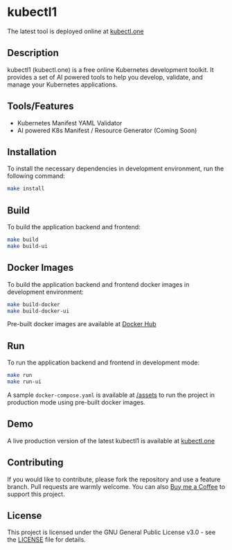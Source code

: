 # kubectl1
The latest tool is deployed online at [kubectl.one](https://kubectl.one)

## Description

kubectl1 (kubectl.one) is a free online Kubernetes development toolkit. It provides a set of AI powered tools to help you develop, validate, and manage your Kubernetes applications.


## Tools/Features

- Kubernetes Manifest YAML Validator
- AI powered K8s Manifest / Resource Generator (Coming Soon)

## Installation

To install the necessary dependencies in development environment, run the following command:

```bash
make install
```
## Build

To build the application backend and frontend:

```bash
make build
make build-ui
```

## Docker Images

To build the application backend and frontend docker images in development environment:

```bash
make build-docker
make build-docker-ui
```

Pre-built docker images are available at [Docker Hub](https://hub.docker.com/u/dhimandev)

## Run

To run the application backend and frontend in development mode:

```bash
make run
make run-ui
```
A sample `docker-compose.yaml` is available at [/assets](/assets/docker-compose.yaml) to run the project in production mode using pre-built docker images.

## Demo

A live production version of the latest kubectl1 is available at [kubectl.one](https://kubectl.one)

## Contributing

If you would like to contribute, please fork the repository and use a feature branch. Pull requests are warmly welcome. You can also [Buy me a Coffee](https://ko-fi.com/dhiman) to support this project.

## License

This project is licensed under the GNU General Public License v3.0 - see the [LICENSE](LICENSE) file for details.
